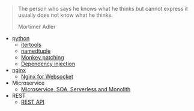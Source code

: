 > The person who says he knows what he thinks but cannot express it usually does not know what he thinks.
> 
> Mortimer Adler

- [python](./python/readme.md)
  - [itertools](/python/itertools.md)
  - [namedtuple](/python/namedtuple.md)
  - [Monkey patching](./python/monkey-patching.md)
  - [Dependency injection](./python/dependency-injection.md)
- [nginx](./nginx/readme.md)
  - [Nginx for Websocket](./nginx/nginx-websocket.md)
- Microservice
  - [Microservice, SOA, Serverless and Monolith](./microservice/microservice-soa-serverless-monolith.md)
- REST
  - [REST API](./rest/rest-api.md)
